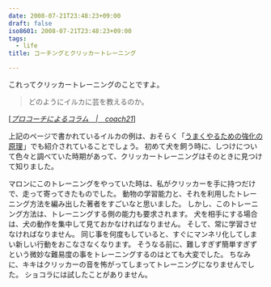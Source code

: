 ```yaml
---
date: 2008-07-21T23:48:23+09:00
draft: false
iso8601: 2008-07-21T23:48:23+09:00
tags:
  - life
title: コーチングとクリッカートレーニング

---
```


これってクリッカートレーニングのことですよ。

<blockquote cite="http://www.coach.co.jp/coaching/column/220.html" title="Source: プロコーチによるコラム　|　coach21; Accessed Date: 5/13/2008" class="blockquote">
  <p>どのようにイルカに芸を教えるのか。 </p>
</blockquote>
<div class="cite"> [<cite><a href="http://www.coach.co.jp/error.html">プロコーチによるコラム　|　coach21</a></cite>] </div>

上記のページで書かれているイルカの例は、おそらく「<a href="http://www.amazon.co.jp/gp/product/4931199550?ie=UTF8&tag=nqounet-22&linkCode=as2&camp=247&creative=1211&creativeASIN=4931199550">うまくやるための強化の原理</a><img src="http://www.assoc-amazon.jp/e/ir?t=nqounet-22&l=as2&o=9&a=4931199550" width="1" height="1" border="0" alt="" style="border:none !important; margin:0px !important;" />」でも紹介されていることでしょう。
初めて犬を飼う時に、しつけについて色々と調べていた時期があって、クリッカートレーニングはそのときに見つけて知りました。

マロンにこのトレーニングをやっていた時は、私がクリッカーを手に持つだけで、走って寄ってきたものでした。
動物の学習能力と、それを利用したトレーニング方法を編み出した著者をすごいなと思いました。
しかし、このトレーニング方法は、トレーニングする側の能力も要求されます。
犬を相手にする場合は、犬の動作を集中して見ておかなければなりません。
そして、常に学習させなければなりません。
同じ事を何度もしていると、すぐにマンネリ化してしまい新しい行動をおこなさなくなります。
そうなる前に、難しすぎず簡単すぎずという微妙な難易度の事をトレーニングするのはとても大変でした。
ちなみに、キキはクリッカーの音を怖がってしまってトレーニングになりませんでした。
ショコラには試したことがありません。
